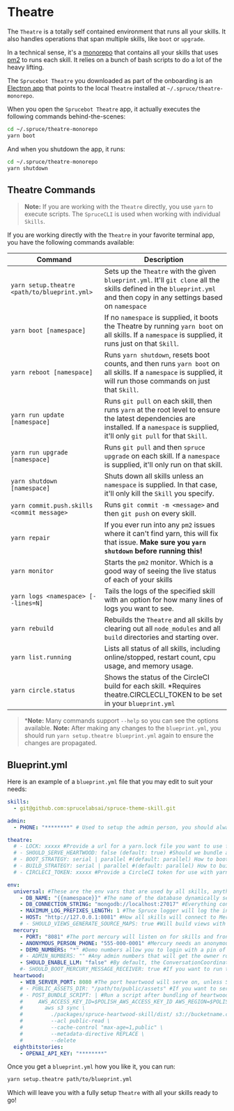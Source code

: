 # Theatre

The `Theatre` is a totally self contained environment that runs all your skills. It also handles operations that span multiple skills, like `boot` or `upgrade`.

In a technical sense, it's a [monorepo](https://en.wikipedia.org/wiki/Monorepo) that contains all your skills that uses [pm2](https://pm2.keymetrics.io) to runs each skill. It relies on a bunch of bash scripts to do a lot of the heavy lifting.

The `Sprucebot Theatre` you downloaded as part of the onboarding is an [Electron app](https://www.electronjs.org) that points to the local `Theatre` installed at `~/.spruce/theatre-monorepo`.

When you open the `Sprucebot Theatre` app, it actually executes the following commands behind-the-scenes:

```bash
cd ~/.spruce/theatre-monorepo 
yarn boot
```

And when you shutdown the app, it runs:

```bash
cd ~/.spruce/theatre-monorepo
yarn shutdown
```

## Theatre Commands

> **Note:** If you are working with the `Theatre` directly, you use `yarn` to execute scripts. The `SpruceCLI` is used when working with individual `Skills`.

If you are working directly with the `Theatre` in your favorite terminal app, you have the following commands available:

| Command | Description |
| --- | --- |
| `yarn setup.theatre <path/to/blueprint.yml>` | Sets up the `Theatre` with the given `blueprint.yml`. It'll `git clone` all the skills defined in the `blueprint.yml` and then copy in any settings based on `namespace` |
| `yarn boot [namespace]` | If no `namespace` is supplied, it boots the Theatre by running `yarn boot` on all skills. If a `namespace` is supplied, it runs just on that `Skill`. |
| `yarn reboot [namespace]` | Runs `yarn shutdown`, resets boot counts, and then runs `yarn boot` on all skills. If a `namespace` is supplied, it will run those commands on just that `Skill`. |
| `yarn run update [namespace]` | Runs `git pull` on each skill, then runs `yarn` at the root level to ensure the latest dependencies are installed. If a `namespace` is supplied, it'll only `git pull` for that `Skill`. |
| `yarn run upgrade [namespace]` | Runs `git pull` and then `spruce upgrade` on each skill. If a `namespace` is supplied, it'll only run on that skill. |
| `yarn shutdown [namespace]` | Shuts down all skills unless an `namespace` is supplied. In that case, it'll only kill the `Skill` you specify. |
| `yarn commit.push.skills <commit message>` | Runs `git commit -m <message>` and then `git push` on every skill. |
| `yarn repair` | If you ever run into any `pm2` issues where it can't find yarn, this will fix that issue. **Make sure you `yarn shutdown` before running this!** |
| `yarn monitor` | Starts the `pm2` monitor. Which is a good way of seeing the live status of each of your skills |
| `yarn logs <namespace> [--lines=N]` | Tails the logs of the specified skill with an option for how many lines of logs you want to see. |
| `yarn rebuild` | Rebuilds the `Theatre` and all skills by clearing out all `node_modules` and all `build` directories and starting over. |
| `yarn list.running` | Lists all status of all skills, including online/stopped, restart count, cpu usage, and memory usage. |
| `yarn circle.status` | Shows the status of the CircleCI build for each skill. *Requires theatre.CIRCLECLI_TOKEN to be set in your `blueprint.yml` |


> ***Note:** Many commands support `--help` so you can see the options available.
> **Note:** After making any changes to the `blueprint.yml`, you should run `yarn setup.theatre blueprint.yml` again to ensure the changes are propagated.

## Blueprint.yml

Here is an example of a `blueprint.yml` file that you may edit to suit your needs:

```yaml
skills:
  - git@github.com:sprucelabsai/spruce-theme-skill.git

admin:
  - PHONE: "********" # Used to setup the admin person, you should always login using this number when developing

theatre:
  # - LOCK: xxxxx #Provide a url for a yarn.lock file you want to use for this theatre
  # - SHOULD_SERVE_HEARTWOOD: false (default: true) #Should we bundle and serve the Heartwood frontend? Not needed if serving from a CDN
  # - BOOT_STRATEGY: serial | parallel #(default: parallel) How to boot the skills. Only use Serial if you're crushing your CPU.
  # - BUILD_STRATEGY: serial | parallel #(default: parallel) How to build the skills. Only use Serial if you're crushing your CPU.
  # - CIRCLECI_TOKEN: xxxxx #Provide a CircleCI token for use with yarn circle.status

env:
  universal: #These are the env vars that are used by all skills, anything here can be overridden in the skill below
    - DB_NAME: "{{namespace}}" #The name of the database dynamically set based on the namespace of the skill
    - DB_CONNECTION_STRING: "mongodb://localhost:27017" #Everything connects to local mongo by default. If you have creds, you set them in the connection string
    - MAXIMUM_LOG_PREFIXES_LENGTH: 1 #The Spruce logger will log the instantiation path of what's being logged. This is helpful when debugging, but usually a length of 1 is all you need
    - HOST: "http://127.0.0.1:8081" #How all skills will connect to Mercury. Make sure the port matche PORT in the mercury section
    # - SHOULD_VIEWS_GENERATE_SOURCE_MAPS: true #Will build views with source maps, which can be helpful for debugging
  mercury:
    - PORT: "8081" #The port mercury will listen on for skills and front-end clients
    - ANONYMOUS_PERSON_PHONE: "555-000-0001" #Mercury needs an anonymous person to use when a person wishes to remain anonymous.
    - DEMO_NUMBERS: "*" #Demo numbers allow you to login with a pin of all zeros. "*" means all numbers are demo numbers. You can also set this to a comma separated list of numbers.
    # - ADMIN_NUMBERS: "" #Any admin numbers that will get the owner role at the platform level. It'll use the admin.PHONE by default, this will let you override that and set your own.
    - SHOULD_ENABLE_LLM: "false" #By default, the ConversationCoordinate will not use an LLM to respond. This is only useful if you have SHOULD_BOOT_MERCURY_MESSAGE_RECEIVER=true
    #- SHOULD_BOOT_MERCURY_MESSAGE_RECEIVER: true #If you want to run the message receiver to handle incoming messages (sms). You'll need to configure Twilio or Vonage to support this.
  heartwood:
    - WEB_SERVER_PORT: 8080 #The port heartwood will serve on, unless SHOULD_SERVE_HEARTWOOD is set to false
    # - PUBLIC_ASSETS_DIR: "/path/to/public/assets" #If you want to serve your own assets, you can set this to a directory that contains your assets and they will be served from http://localhost:{{WEB_SERVER_PORT}}/assets
    # - POST_BUNDLE_SCRIPT: | #Run a script after bundling of heartwood is complete. This is example of how to upload the bundled files to an S3 bucket
    #     AWS_ACCESS_KEY_ID=$POLISH_AWS_ACCESS_KEY_ID AWS_REGION=$POLISH_AWS_REGION AWS_SECRET_ACCESS_KEY=$POLISH_AWS_SECRET_ACCESS_KEY \
    #       aws s3 sync \
    #         ./packages/spruce-heartwood-skill/dist/ s3://bucketname.com/  \
    #         --acl public-read \
    #         --cache-control "max-age=1,public" \
    #         --metadata-directive REPLACE \
    #         --delete
  eightbitstories:
    - OPENAI_API_KEY: "********"


```


Once you get a `blueprint.yml` how you like it, you can run:

```bash
yarn setup.theatre path/to/blueprint.yml
```

Which will leave you with a fully setup `Theatre` with all your skills ready to go!